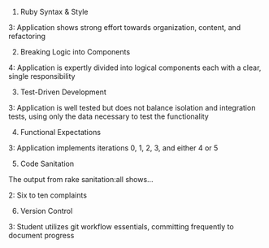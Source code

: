 1. Ruby Syntax & Style

3: Application shows strong effort towards organization, content, and refactoring

2. Breaking Logic into Components

4: Application is expertly divided into logical components each with a clear, single responsibility

3. Test-Driven Development

3: Application is well tested but does not balance isolation and integration tests, using only the data necessary to test the functionality

4. Functional Expectations

3: Application implements iterations 0, 1, 2, 3, and either 4 or 5

5. Code Sanitation

The output from rake sanitation:all shows…

2: Six to ten complaints

6. Version Control

3: Student utilizes git workflow essentials, committing frequently to document progress

